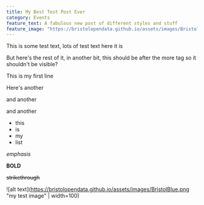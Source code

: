 ```yaml
---
title: My Best Test Post Ever
category: Events
feature_text: A fabulous new post of different styles and stuff
feature_image: "https://bristolopendata.github.io/assets/images/BristolBlue.png"
---
```


This is some test text, lots of test text here it is

<!-- more -->

But here's the rest of it, in another bit, this should be after the more tag so it shouldn't be visible?

This is my first line

Here's another

and another

and another

* this
* is
* my
* list

*emphasis*

**BOLD**

~~strikethrough~~


![alt text](https://bristolopendata.github.io/assets/images/BristolBlue.png "my test image" | width=100)

